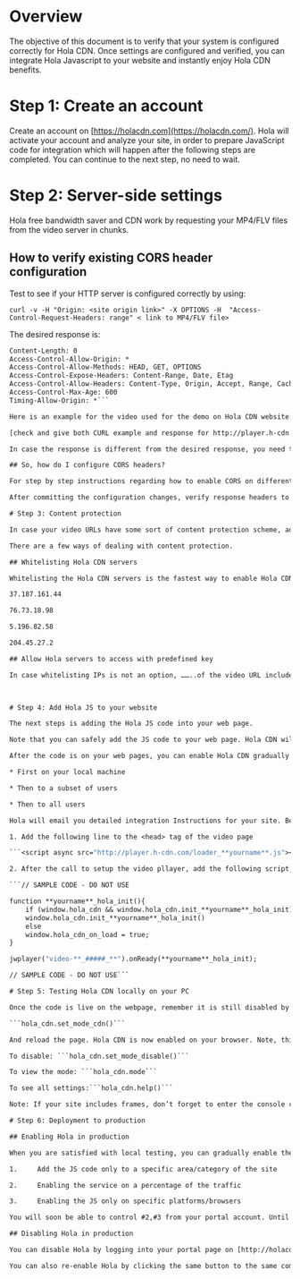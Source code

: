 # Overview

The objective of this document is to verify that your system is configured correctly for Hola CDN. Once settings are configured and verified, you can integrate Hola Javascript to your website and instantly enjoy Hola CDN benefits.

# Step 1: Create an account

Create an account on [https://holacdn.com](https://holacdn.com/). Hola will activate your account and analyze your site, in order to prepare JavaScript code for integration which will happen after the following steps are completed. You can continue to the next step, no need to wait.

# Step 2: Server-side settings 

Hola free bandwidth saver and CDN work by requesting your MP4/FLV files from the video server in chunks.

## How to verify existing CORS header configuration

Test to see if your HTTP server is configured correctly by using:

```curl -v -H "Origin: <site origin link>" -X OPTIONS -H  "Access-Control-Request-Headers: range" < link to MP4/FLV file>```

The desired response is:

```HTTP/1.1 200 OK
Content-Length: 0
Access-Control-Allow-Origin: *
Access-Control-Allow-Methods: HEAD, GET, OPTIONS
Access-Control-Expose-Headers: Content-Range, Date, Etag
Access-Control-Allow-Headers: Content-Type, Origin, Accept, Range, Cache-Control
Access-Control-Max-Age: 600
Timing-Allow-Origin: *```

Here is an example for the video used for the demo on Hola CDN website: 

[check and give both CURL example and response for http://player.h-cdn.org/static/mp4/exteriores_hd_pinturas_2.mp4

In case the response is different from the desired response, you need to configure the missing headers by enabling CORS on the web server(s) that is serving the video files. We suggest to go line by line to ensure all headers are configured correctly. 

## So, how do I configure CORS headers?

For step by step instructions regarding how to enable CORS on different web servers, see the [original CORS documentation](http://enable-cors.org/server.html). If you are using Amazon S3, please click [here](https://github.com/hola/cdn/blob/master/progressive_download.md#using-amazon-s3). Make sure you add all the required headers, not just '*' referenced in the instructions.

After committing the configuration changes, verify response headers to MP4/FLV files from this server(s) include required headers, as described above.

# Step 3: Content protection

In case your video URLs have some sort of content protection scheme, additional settings are required. This is because Hola’s CDN servers will initially attempt to download a copy of the video from your infrastructure to serve to future users. If content protection is used and no steps are taken, Hola servers will not be able to download videos.

There are a few ways of dealing with content protection.

## Whitelisting Hola CDN servers

Whitelisting the Hola CDN servers is the fastest way to enable Hola CDN to operate. Add the following servers to your list of whitelisted IPs:  [CHECK!!!!]

37.187.161.44

76.73.18.98

5.196.82.58

204.45.27.2

## Allow Hola servers to access with predefined key

In case whitelisting IPs is not an option, ……..of the video URL includes encoded information of the user’s IP, or another type of hash, Hola CDN servers still need to be able to download video. It is possible to set up a direct url link for Hola to access. Click here for an explanation on how to solve file protection

 

# Step 4: Add Hola JS to your website

The next steps is adding the Hola JS code into your web page.

Note that you can safely add the JS code to your web page. Hola CDN will not be turned on at this stage - it is disabled by default on the server side. This is to protect from accidental mass deployment.

After the code is on your web pages, you can enable Hola CDN gradually in order to ensure a smooth deployment:

* First on your local machine

* Then to a subset of users

* Then to all users

Hola will email you detailed integration Instructions for your site. Below you can see an example:

1. Add the following line to the <head> tag of the video page

```<script async src="http://player.h-cdn.com/loader_**yourname**.js"></script>```

2. After the call to setup the video pllayer, add the following script, where ##### is the video number ID:

```// SAMPLE CODE - DO NOT USE

function **yourname**_hola_init(){
    if (window.hola_cdn && window.hola_cdn.init_**yourname**_hola_init)
	window.hola_cdn.init_**yourname**_hola_init()
    else
	window.hola_cdn_on_load = true;
}

jwplayer("video-**_#####_**").onReady(**yourname**_hola_init);

// SAMPLE CODE - DO NOT USE```

# Step 5: Testing Hola CDN locally on your PC

Once the code is live on the webpage, remember it is still disabled by default on the server side. You can easily enable it locally to test the live code locally on your machine. Simply run in the console

```hola_cdn.set_mode_cdn()```

And reload the page. Hola CDN is now enabled on your browser. Note, this is a persistent setting. 

To disable: ```hola_cdn.set_mode_disable()```

To view the mode: ```hola_cdn.mode```

To see all settings:```hola_cdn.help()```

Note: If your site includes frames, don’t forget to enter the console commands in the frame where the video player is located.

# Step 6: Deployment to production

## Enabling Hola in production

When you are satisfied with local testing, you can gradually enable the service. This can can be done using any of the following ways:

1.     Add the JS code only to a specific area/category of the site

2.     Enabling the service on a percentage of the traffic

3.     Enabling the JS only on specific platforms/browsers

You will soon be able to control #2,#3 from your portal account. Until that time, Hola support will work with you to enable a given percentage of users on specific platforms/browsers.

## Disabling Hola in production

You can disable Hola by logging into your portal page on [http://holacdn.com/](http://holacdn.com/) and clicking the "Disable" button.

You can also re-enable Hola by clicking the same button to the same combination of users.

